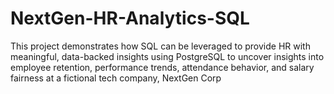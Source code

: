 # NextGen-HR-Analytics-SQL
This project demonstrates how SQL can be leveraged to provide HR with meaningful, data-backed insights using PostgreSQL to uncover insights into employee retention, performance trends, attendance behavior, and salary fairness at a fictional tech company, NextGen Corp
